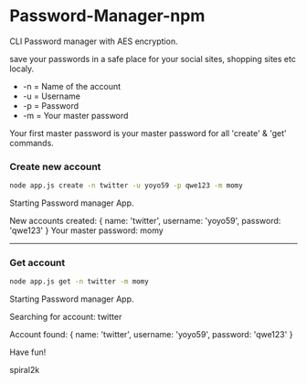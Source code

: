 # Password-Manager-npm

CLI Password manager with AES encryption.

save your passwords in a safe place for your social sites, shopping sites etc localy.


  - -n = Name of the account
  - -u = Username
  - -p = Password
  - -m = Your master password


Your first master password is your master password for all 'create' & 'get' commands. 

### Create new account
```sh
node app.js create -n twitter -u yoyo59 -p qwe123 -m momy
```

Starting Password manager App.

New accounts created:  { name: 'twitter', username: 'yoyo59', password: 'qwe123' }
Your master password:  momy

--------------------------------------------------------------------------------------------------------------

### Get account
```sh
node app.js get -n twitter -m momy
```

Starting Password manager App.

Searching for account:  twitter

Account found:
{ name: 'twitter', username: 'yoyo59', password: 'qwe123' }


Have fun!

spiral2k

